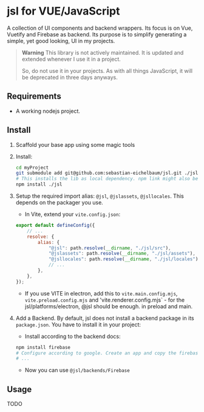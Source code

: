 # jsl for VUE/JavaScript

A collection of UI components and backend wrappers. Its focus is on Vue, Vuetify and Firebase as backend. Its purpose is to simplify generating a simple, yet good looking, UI in my projects.

> **Warning**
> This library is not actively maintained. It is updated and extended whenever I use it in a project.
>
> So, do not use it in your projects. As with all things JavaScript, it will be deprecated in three days anyways.

## Requirements

-   A working nodejs project.

## Install

1. Scaffold your base app using some magic tools
1. Install:

    ```sh
    cd myProject
    git submodule add git@github.com:sebastian-eichelbaum/jsl.git ./jsl
    # This installs the lib as local dependency. npm link might also be used.
    npm install ./jsl
    ```

1. Setup the required import alias: `@jsl`, `@jslassets`, `@jsllocales`. This depends on the packager you use.
    - In Vite, extend your `vite.config.json`:
    ```js
    export default defineConfig({
        // ...
        resolve: {
            alias: {
                "@jsl": path.resolve(__dirname, "./jsl/src"),
                "@jslassets": path.resolve(__dirname, "./jsl/assets"),
                "@jsllocales": path.resolve(__dirname, "./jsl/locales"),
                // ...
            },
        },
    });
    ```
    - If you use VITE in electron, add this to `vite.main.config.mjs`, `vite.preload.config.mjs` and
      'vite.renderer.config.mjs` - for the jsl/platforms/electron, @jsl should be enough. in preload and main.

1. Add a Backend. By default, jsl does not install a backend package in its `package.json`. You have to install it in your project:
    - Install according to the backend docs:
    ```sh
    npm install firebase
    # Configure according to google. Create an app and copy the firebase project config.
    # ...
    ```
    - Now you can use `@jsl/backends/Firebase`

## Usage

TODO
